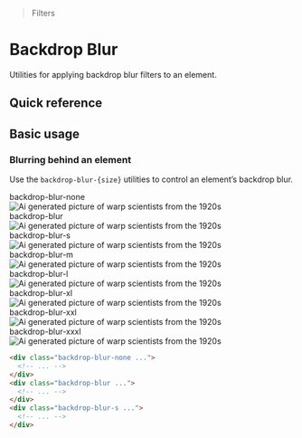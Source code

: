 > Filters

# Backdrop Blur

Utilities for applying backdrop blur filters to an element.

## Quick reference

<qr-table />

## Basic usage
### Blurring behind an element
Use the `backdrop-blur-{size}` utilities to control an element’s backdrop blur.

<container>
  <div class="flex flex-wrap gap-16">
    <div class="w-160 relative">
      <div>backdrop-blur-none</div>
      <div class="absolute backdrop-blur-none left-24 right-24 top-48 bottom-24 rounded-8 border border-white"></div>
      <img class="w-144 rounded-16" src="/20s-scientists.jpg" alt="Ai generated picture of warp scientists from the 1920s" />
    </div>
    <div class="w-160 relative">
    <div>backdrop-blur</div>
      <div class="absolute backdrop-blur left-24 right-24 top-48 bottom-24 rounded-8 border border-white"></div>
      <img class="w-144 rounded-16" src="/20s-scientists.jpg" alt="Ai generated picture of warp scientists from the 1920s" />
    </div>
    <div class="w-160 relative">
      <div>backdrop-blur-s</div>
      <div class="absolute backdrop-blur-s left-24 right-24 top-48 bottom-24 rounded-8 border border-white"></div>
      <img class="w-144 rounded-16" src="/20s-scientists.jpg" alt="Ai generated picture of warp scientists from the 1920s" />
    </div>
    <div class="w-160 relative">
    <div>backdrop-blur-m</div>
      <div class="absolute backdrop-blur-m left-24 right-24 top-48 bottom-24 rounded-8 border border-white"></div>
      <img class="w-144 rounded-16" src="/20s-scientists.jpg" alt="Ai generated picture of warp scientists from the 1920s" />
    </div>
    <div class="w-160 relative">
    <div>backdrop-blur-l</div>
      <div class="absolute backdrop-blur-l left-24 right-24 top-48 bottom-24 rounded-8 border border-white"></div>
      <img class="w-144 rounded-16" src="/20s-scientists.jpg" alt="Ai generated picture of warp scientists from the 1920s" />
    </div>
    <div class="w-160 relative">
    <div>backdrop-blur-xl</div>
      <div class="absolute backdrop-blur-xl left-24 right-24 top-48 bottom-24 rounded-8 border border-white"></div>
      <img class="w-144 rounded-16" src="/20s-scientists.jpg" alt="Ai generated picture of warp scientists from the 1920s" />
    </div>
    <div class="w-160 relative">
    <div>backdrop-blur-xxl</div>
      <div class="absolute backdrop-blur-xxl left-24 right-24 top-48 bottom-24 rounded-8 border border-white"></div>
      <img class="w-144 rounded-16" src="/20s-scientists.jpg" alt="Ai generated picture of warp scientists from the 1920s" />
    </div>
    <div class="w-160 relative">
    <div>backdrop-blur-xxxl</div>
      <div class="absolute backdrop-blur-xxxl left-24 right-24 top-48 bottom-24 rounded-8 border border-white"></div>
      <img class="w-144 rounded-16" src="/20s-scientists.jpg" alt="Ai generated picture of warp scientists from the 1920s" />
    </div>
  </div>
</container>

```html
<div class="backdrop-blur-none ...">
  <!-- ... -->
</div>
<div class="backdrop-blur ...">
  <!-- ... -->
</div>
<div class="backdrop-blur-s ...">
  <!-- ... -->
</div>
```